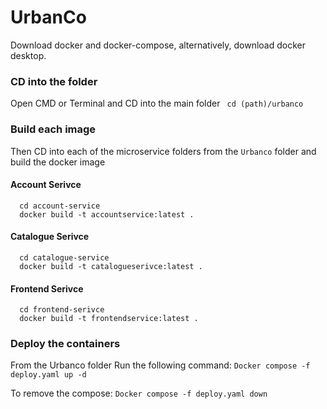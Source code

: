 ﻿# UrbanCo

Download docker and docker-compose, alternatively, download docker desktop.

### CD into the folder
Open CMD or Terminal and CD into the main folder
``` cd (path)/urbanco```

### Build each image
Then CD into each of the microservice folders from the ```Urbanco``` folder and build the docker image
#### Account Serivce
```
  cd account-service
  docker build -t accountservice:latest .
```
#### Catalogue Serivce
```
  cd catalogue-service
  docker build -t catalogueserivce:latest .
```
#### Frontend Serivce
```
  cd frontend-serivce
  docker build -t frontendservice:latest .
```

### Deploy the containers
From the Urbanco folder
Run the following command: 
```Docker compose -f deploy.yaml up -d```

To remove the compose: 
```Docker compose -f deploy.yaml down```
